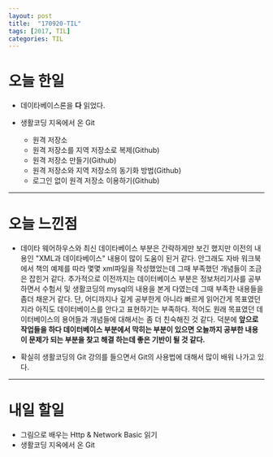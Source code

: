 ```yaml
---
layout: post
title:  "170920-TIL"
tags: [2017, TIL]
categories: TIL
---
```

오늘 한일
========
- 데이타베이스론을 **다** 읽었다.

- 생활코딩 지옥에서 온 Git
  - 원격 저장소
  - 원격 저장소를 지역 저장소로 복제(Github)
  - 원격 저장소 만들기(Github)
  - 원격 저장소와 지역 저장소의 동기화 방법(Github)
  - 로그인 없이 원격 저장소 이용하기(Github)

---

오늘 느낀점
=========
- 데이타 웨어하우스와 최신 데이타베이스 부분은 간략하게만 보긴 했지만 이전의 내용인 "XML과 데이타베이스" 내용이 많이 도움이 된거 같다.
안그래도 자바 워크북에서 책의 예제를 따라 몇몇 xml파일을 작성했었는데 그때 부족했던 개념들이 조금은 잡힌거 같다. 추가적으로 이전까지는 데이터베이스 부분은 정보처리기사를 공부하면서 수험서 및 생활코딩의 mysql의 내용을 본게 다였는데 그때 부족한 내용들을 좀더 채운거 같다. 단, 어디까지나 깊게 공부한게 아니라 빠르게 읽어간게 목표였던지라 아직도 데이터베이스를 안다고 표현하기는 부족하다. 적어도 원래 목표였던 데이터베이스의 용어들과 개념들에 대해서는 좀 더 친숙해진 것 같다. 덕분에 **앞으로 작업들을 하다 데이터베이스 부분에서 막히는 부분이 있으면 오늘까지 공부한 내용이 문제가 되는 부분을 찾고 해결 하는데 좋은 기반이 될 것 같다.**

- 확실히 생활코딩의 Git 강의를 들으면서 Git의 사용법에 대해서 많이 배워 나가고 있다.

---

내일 할일
========
- 그림으로 배우는 Http & Network Basic 읽기
- 생활코딩 지옥에서 온 Git
